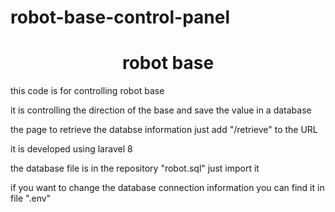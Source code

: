 # robot-base-control-panel

<h1 align="center">robot base</h1>

this code is for controlling robot base 

it is controlling the direction of the base and save the value in a database

the page to retrieve the databse information just add "/retrieve" to the URL

it is developed using laravel 8 

the database file is in the repository "robot.sql" just import it

if you want to change the database connection information you can find it in file ".env" 
